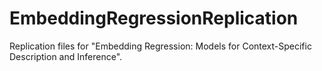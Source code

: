 # EmbeddingRegressionReplication
Replication files for "Embedding Regression: Models for Context-Specific Description and Inference".
